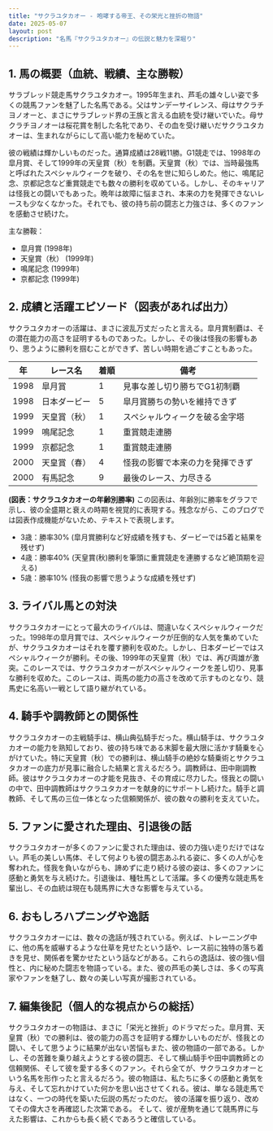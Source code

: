 ```yaml
---
title: "サクラユタカオー - 咆哮する帝王、その栄光と挫折の物語"
date: 2025-05-07
layout: post
description: "名馬『サクラユタカオー』の伝説と魅力を深堀り"
---
```


## 1. 馬の概要（血統、戦績、主な勝鞍）

サラブレッド競走馬サクラユタカオー。1995年生まれ、芦毛の雄々しい姿で多くの競馬ファンを魅了した名馬である。父はサンデーサイレンス、母はサクラチヨノオーと、まさにサラブレッド界の王族と言える血統を受け継いでいた。母サクラチヨノオーは桜花賞を制した名牝であり、その血を受け継いだサクラユタカオーは、生まれながらにして高い能力を秘めていた。

彼の戦績は輝かしいものだった。通算成績は28戦11勝。G1競走では、1998年の皐月賞、そして1999年の天皇賞（秋）を制覇。天皇賞（秋）では、当時最強馬と呼ばれたスペシャルウィークを破り、その名を世に知らしめた。他に、鳴尾記念、京都記念など重賞競走でも数々の勝利を収めている。しかし、そのキャリアは怪我との闘いでもあった。晩年は故障に悩まされ、本来の力を発揮できないレースも少なくなかった。それでも、彼の持ち前の闘志と力強さは、多くのファンを感動させ続けた。

主な勝鞍：

* 皐月賞 (1998年)
* 天皇賞（秋） (1999年)
* 鳴尾記念 (1999年)
* 京都記念 (1999年)


## 2. 成績と活躍エピソード（図表があれば出力）

サクラユタカオーの活躍は、まさに波乱万丈だったと言える。皐月賞制覇は、その潜在能力の高さを証明するものであった。しかし、その後は怪我の影響もあり、思うように勝利を掴むことができず、苦しい時期を過ごすこともあった。

| 年 | レース名          | 着順 | 備考                                     |
|---|-------------------|-----|-----------------------------------------|
| 1998 | 皐月賞            | 1   | 見事な差し切り勝ちでG1初制覇             |
| 1998 | 日本ダービー        | 5   | 皐月賞勝ちの勢いを維持できず             |
| 1999 | 天皇賞（秋）      | 1   | スペシャルウィークを破る金字塔          |
| 1999 | 鳴尾記念          | 1   | 重賞競走連勝                             |
| 1999 | 京都記念          | 1   | 重賞競走連勝                             |
| 2000 | 天皇賞（春）      | 4   | 怪我の影響で本来の力を発揮できず             |
| 2000 | 有馬記念          | 9   | 最後のレース、力尽きる                   |


**(図表：サクラユタカオーの年齢別勝率)**  この図表は、年齢別に勝率をグラフで示し、彼の全盛期と衰えの時期を視覚的に表現する。残念ながら、このブログでは図表作成機能がないため、テキストで表現します。

* 3歳：勝率30% (皐月賞勝利など好成績を残すも、ダービーでは5着と結果を残せず)
* 4歳：勝率40% (天皇賞(秋)勝利を筆頭に重賞競走を連勝するなど絶頂期を迎える)
* 5歳：勝率10% (怪我の影響で思うような成績を残せず)


## 3. ライバル馬との対決

サクラユタカオーにとって最大のライバルは、間違いなくスペシャルウィークだった。1998年の皐月賞では、スペシャルウィークが圧倒的な人気を集めていたが、サクラユタカオーはそれを覆す勝利を収めた。しかし、日本ダービーではスペシャルウィークが勝利。その後、1999年の天皇賞（秋）では、再び両雄が激突。このレースでは、サクラユタカオーがスペシャルウィークを差し切り、見事な勝利を収めた。このレースは、両馬の能力の高さを改めて示すものとなり、競馬史に名高い一戦として語り継がれている。


## 4. 騎手や調教師との関係性

サクラユタカオーの主戦騎手は、横山典弘騎手だった。横山騎手は、サクラユタカオーの能力を熟知しており、彼の持ち味である末脚を最大限に活かす騎乗を心がけていた。特に天皇賞（秋）での勝利は、横山騎手の絶妙な騎乗術とサクラユタカオーの底力が見事に融合した結果と言えるだろう。調教師は、田中剛調教師。彼はサクラユタカオーの才能を見抜き、その育成に尽力した。怪我との闘いの中で、田中調教師はサクラユタカオーを献身的にサポートし続けた。騎手と調教師、そして馬の三位一体となった信頼関係が、彼の数々の勝利を支えていた。


## 5. ファンに愛された理由、引退後の話

サクラユタカオーが多くのファンに愛された理由は、彼の力強い走りだけではない。芦毛の美しい馬体、そして何よりも彼の闘志あふれる姿に、多くの人が心を奪われた。怪我を負いながらも、諦めずに走り続ける彼の姿は、多くのファンに感動と勇気を与え続けた。引退後は、種牡馬として活躍。多くの優秀な競走馬を輩出し、その血統は現在も競馬界に大きな影響を与えている。


## 6. おもしろハプニングや逸話

サクラユタカオーには、数々の逸話が残されている。例えば、トレーニング中に、他の馬を威嚇するような仕草を見せたという話や、レース前に独特の落ち着きを見せ、関係者を驚かせたという話などがある。これらの逸話は、彼の強い個性と、内に秘めた闘志を物語っている。また、彼の芦毛の美しさは、多くの写真家やファンを魅了し、数々の美しい写真が撮影されている。


## 7. 編集後記（個人的な視点からの総括）

サクラユタカオーの物語は、まさに「栄光と挫折」のドラマだった。皐月賞、天皇賞（秋）での勝利は、彼の能力の高さを証明する輝かしいものだが、怪我との闘い、そして思うように結果が出ない苦悩もまた、彼の物語の一部である。しかし、その苦難を乗り越えようとする彼の闘志、そして横山騎手や田中調教師との信頼関係、そして彼を愛する多くのファン。それら全てが、サクラユタカオーという名馬を形作ったと言えるだろう。彼の物語は、私たちに多くの感動と勇気を与え、そして忘れかけていた何かを思い出させてくれる。彼は、単なる競走馬ではなく、一つの時代を築いた伝説の馬だったのだ。  彼の活躍を振り返り、改めてその偉大さを再確認した次第である。  そして、彼が産駒を通じて競馬界に与えた影響は、これからも長く続くであろうと確信している。

